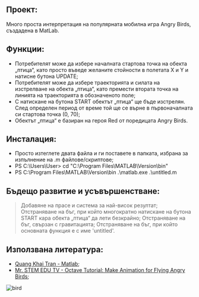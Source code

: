## Проект:
Много проста интерпретация на популярната мобилна игра Angry Birds, създадена в MatLab.

## Функции:
- Потребителят може да избере началната стартова точка на обекта „птица“, като просто въведе желаните стойности в полетата X и Y и натисне бутона UPDATE;
- Потребителят може да избере траекторията и силата на изстрелване на обекта „птица“, като премести втората точка на линията на траекторията в обозначеното поле;
- С натискане на бутона START обектът „птица“ ще бъде изстрелян. След определен период от време той ще се върне в първоначалната си стартова точка (0, 70);
- Обектът „птица“ е базиран на героя Red от поредицата Angry Birds.

## Инсталация:
- Просто изтеглете двата файла и ги поставете в папката, избрана за изпълнение на .m файлове/скриптове;
- PS C:\Users\User\> cd "C:\Program Files\MATLAB\Version\bin"
- PS C:\Program Files\MATLAB\Version\bin .\matlab.exe .\untitled.m

## Бъдещо развитие и усъвършенстване:
> Добавяне на прасе и система за най-висок резултат;
> Отстраняване на бъг, при който многократно натискане на бутона START кара обекта „птица“ да лети безкрайно;
> Отстраняване на бъг, свързан с гравитацията;
> Отстраняване на бъг, при който основната функция е с име 'untitled'.

## Използвана литература:
+ [Quang Khai Tran - Matlab](www.youtube.com/watch?v=58TqJAzS9yU);
+ [Mr. STEM EDU TV - Octave Tutorial: Make Animation for Flying Angry Birds](www.youtube.com/watch?v=jIZoSWzf54A);

![bird]()

